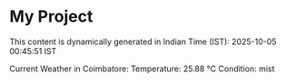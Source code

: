 # My Project

This content is dynamically generated in Indian Time (IST): 2025-10-05 00:45:51 IST


Current Weather in Coimbatore:
Temperature: 25.88 °C
Condition: mist
